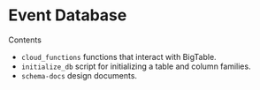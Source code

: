 # Event Database

Contents

- `cloud_functions` functions that interact with BigTable.
- `initialize_db` script for initializing a table and column families.
- `schema-docs` design documents.
